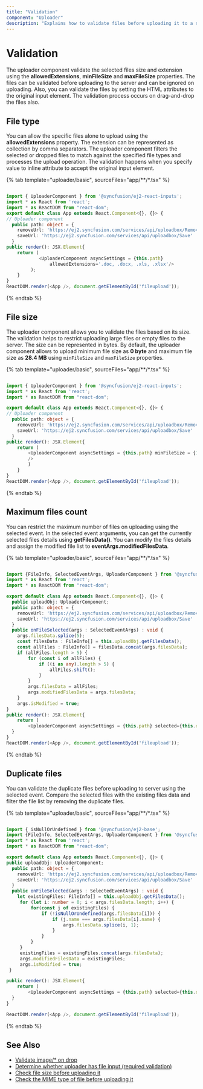 ```yaml
---
title: "Validation"
component: "Uploader"
description: "Explains how to validate files before uploading it to a server such as valid file extensions, min and max file size, and duplicate files."
---
```


# Validation

The uploader component validate the selected files size and extension using the
**allowedExtensions**, **minFileSize** and **maxFileSize** properties.
The files can be validated before uploading to the server and can be ignored on uploading.
Also, you can validate the files by setting the HTML attributes to the original input element.
The validation process occurs on drag-and-drop the files also.

## File type

You can allow the specific files alone to upload using the **allowedExtensions**
property. The extension can be represented as collection by comma separators.
The uploader component filters the selected or dropped files to match against the specified file types and
processes the upload operation. The validation happens when you specify value to inline attribute to accept
the original input element.

{% tab template="uploader/basic", sourceFiles="app/**/*.tsx" %}

```typescript

import { UploaderComponent } from '@syncfusion/ej2-react-inputs';
import * as React from 'react';
import * as ReactDOM from "react-dom";
export default class App extends React.Component<{}, {}> {
// Uploader component
  public path: object = {
    removeUrl: 'https://ej2.syncfusion.com/services/api/uploadbox/Remove',
    saveUrl: 'https://ej2.syncfusion.com/services/api/uploadbox/Save'
  }
public render(): JSX.Element{
    return (
            <UploaderComponent asyncSettings = {this.path}
                allowedExtensions='.doc, .docx, .xls, .xlsx'/>
         );
    }
}
ReactDOM.render(<App />, document.getElementById('fileupload'));
```

{% endtab %}

## File size

The uploader component allows you to validate the files based on its size.
The validation helps to restrict uploading large files or empty files to the server.
The size can be represented in bytes. By default, the uploader component allows to
upload minimum file size as **0 byte** and maximum file size as **28.4 MB** using
`minFileSize` and `maxFileSize` properties.

{% tab template="uploader/basic", sourceFiles="app/**/*.tsx" %}

```typescript

import { UploaderComponent } from '@syncfusion/ej2-react-inputs';
import * as React from 'react';
import * as ReactDOM from "react-dom";

export default class App extends React.Component<{}, {}> {
// Uploader component
  public path: object = {
    removeUrl: 'https://ej2.syncfusion.com/services/api/uploadbox/Remove',
    saveUrl: 'https://ej2.syncfusion.com/services/api/uploadbox/Save'
  }
public render(): JSX.Element{
    return (
        <UploaderComponent asyncSettings = {this.path} minFileSize = {10000} maxFileSize= {28400000}
        />
        )
    }
}
ReactDOM.render(<App />, document.getElementById('fileupload'));
```

{% endtab %}

## Maximum files count

You can restrict the maximum number of files on uploading using the selected event.
In the selected event arguments, you can get the currently selected files details using
**getFilesData()**. You can modify the files details and assign the modified file list to **eventArgs.modifiedFilesData**.

{% tab template="uploader/basic", sourceFiles="app/**/*.tsx" %}

```typescript

import {FileInfo, SelectedEventArgs, UploaderComponent } from '@syncfusion/ej2-react-inputs';
import * as React from 'react';
import * as ReactDOM from "react-dom";

export default class App extends React.Component<{}, {}> {
  public uploadObj: UploaderComponent;
  public path: object = {
    removeUrl: 'https://ej2.syncfusion.com/services/api/uploadbox/Remove',
    saveUrl: 'https://ej2.syncfusion.com/services/api/uploadbox/Save'
  }
  public onFileSelected(args : SelectedEventArgs) : void {
    args.filesData.splice(5);
    const filesData : FileInfo[] = this.uploadObj.getFilesData();
    const allFiles : FileInfo[] = filesData.concat(args.filesData);
    if (allFiles.length > 5) {
        for (const i of allFiles) {
            if ((i as any).length > 5) {
                allFiles.shift();
            }
        }
        args.filesData = allFiles;
        args.modifiedFilesData = args.filesData;
    }
    args.isModified = true;
}
public render(): JSX.Element{
    return (
        <UploaderComponent asyncSettings = {this.path} selected={this.onFileSelected = this.onFileSelected.bind(this)} ref = {upload => {this.uploadObj = upload !}} />);
  }
}
ReactDOM.render(<App />, document.getElementById('fileupload'));
```

{% endtab %}

## Duplicate files

You can validate the duplicate files before uploading to server using the selected event.
Compare the selected files with the existing files data and filter the file list by removing the duplicate files.

{% tab template="uploader/basic", sourceFiles="app/**/*.tsx" %}

```typescript

import { isNullOrUndefined } from '@syncfusion/ej2-base';
import {FileInfo, SelectedEventArgs, UploaderComponent } from '@syncfusion/ej2-react-inputs';
import * as React from 'react';
import * as ReactDOM from "react-dom";

export default class App extends React.Component<{}, {}> {
public uploadObj: UploaderComponent;
  public path: object = {
    removeUrl: 'https://ej2.syncfusion.com/services/api/uploadbox/Remove',
    saveUrl: 'https://ej2.syncfusion.com/services/api/uploadbox/Save'
  }
  public onFileSelected(args : SelectedEventArgs) : void {
    let existingFiles: FileInfo[] = this.uploadObj.getFilesData();
     for (let i: number = 0; i < args.filesData.length; i++) {
         for(const j of existingFiles) {
             if (!isNullOrUndefined(args.filesData[i])) {
                 if (j.name === args.filesData[i].name) {
                     args.filesData.splice(i, 1);
                 }
             }
         }
     }
     existingFiles = existingFiles.concat(args.filesData);
     args.modifiedFilesData = existingFiles;
     args.isModified = true;
 }

public render(): JSX.Element{
    return (
        <UploaderComponent asyncSettings = {this.path} selected={this.onFileSelected = this.onFileSelected.bind(this)} ref = {upload => {this.uploadObj = upload !}} />);
  }
}

ReactDOM.render(<App />, document.getElementById('fileupload'));

```

{% endtab %}

## See Also

* [Validate image/* on drop](./how-to/validate-image-on-drop)
* [Determine whether uploader has file input (required validation)](./how-to/determine-whether-uploader-has-file-input)
* [Check file size before uploading it](./how-to/check-file-size-before-uploading-it)
* [Check the MIME type of file before uploading it](./how-to/check-the-mime-type-of-file-before-upload-it)
